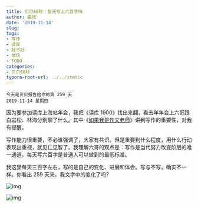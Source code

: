 ```yaml
---
title: 贝贝60秒：每天写上六百字吗
author: 曲政
date: '2019-11-14'
slug: 
tags:
- 写作
- 读库
- 好不好
- 微信
- TODO
categories:
- 贝贝60秒
typora-root-url: ../../static
---
```


```
今天是贝贝报告给你的第 259 天
2019-11-14 星期四
```

因为要参加读库上海站年会，我把《读库 1900》找出来翻，看去年年会上六哥跟白岩松、林海分别聊了什么。其中《[如果我是作文老师](https://mp.weixin.qq.com/s?__biz=MjM5OTM4MDY4MQ==&mid=2650109678&idx=1&sn=2aee5b08802c79ca3d052ddf82f52359&scene=21#wechat_redirect)》讲到写作的重要性，对我有提醒。

写作能力很重要，不必谁强调了，大家有共识。但是重要到什么程度，用什么行动表现出重视，就见仁见智了。我理解六哥的观点是：写作是当代努力改变阶层的唯一通道，每天写六百字是普通人可以做到的最低标准。

我这里每天三百字左右，写的是自己的变化、进展和体会。写与不写，确实不一样。你看出 259 天来，我文字中的变化了吗?

![img](/images/2019-11-14-%E8%B4%9D%E8%B4%9D60%E7%A7%92%EF%BC%9A%E6%AF%8F%E5%A4%A9%E5%86%99%E4%B8%8A%E5%85%AD%E7%99%BE%E5%AD%97%E5%90%97/640-20200406140051435.jpeg)

![img](/images/2019-11-14-%E8%B4%9D%E8%B4%9D60%E7%A7%92%EF%BC%9A%E6%AF%8F%E5%A4%A9%E5%86%99%E4%B8%8A%E5%85%AD%E7%99%BE%E5%AD%97%E5%90%97/640-20200406140051630.jpeg)